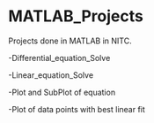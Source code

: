 # MATLAB_Projects
Projects done in MATLAB in NITC.

-Differential_equation_Solve

-Linear_equation_Solve

-Plot and SubPlot of equation

-Plot of data points with best linear fit
